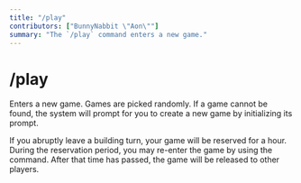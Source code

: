 ```yaml
---
title: "/play"
contributors: ["BunnyNabbit \"Aon\""]
summary: "The `/play` command enters a new game."
---
```


# /play

Enters a new game. Games are picked randomly. If a game cannot be found, the system will prompt for you to create a new game by initializing its prompt.

If you abruptly leave a building turn, your game will be reserved for a hour. During the reservation period, you may re-enter the game by using the command. After that time has passed, the game will be released to other players.
